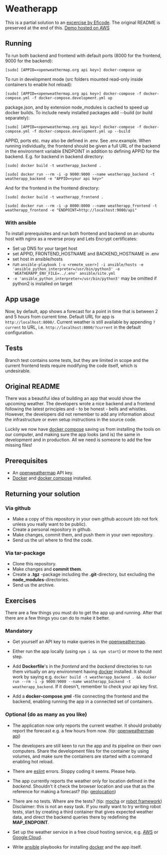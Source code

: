 # Weatherapp

This is a partial solution to an [excercise by Eficode](https://github.com/Eficode/weatherapp). The original README is preserved at the end of this. [Demo hosted on AWS](https://weather.hirvinen.fi/)

## Running

To run both backend and frontend with default ports (8000 for the frontend, 9000 for the backend):

`[sudo] [APPID=<openweathermap.org api key>] docker-compose up`

To run in development mode (src folders mounted read-only inside containers to enable hot reload):

`[sudo] [APPID=<openweathermap.org api key>] docker-compose -f docker-compose.yml -f docker-compose.development.yml up`

package.json, and by extension node_modules is cached to speed up docker builds. To include newly installed packages add --build (or build separately):

`[sudo] [APPID=<openweathermap.org api key>] docker-compose -f docker-compose.yml -f docker-compose.development.yml up --build`

APPID, ports etc. may also be defined in .env. See .env.example.
When running individually, the frontend should be given a full URL of the backend in the environment variable ENDPOINT in addition to defining APPID for the backend. E.g. for backend in backend directory:

`[sudo] docker build -t weatherapp_backend .`

`[sudo] docker run --rm -i -p 9000:9000 --name weatherapp_backend -t weatherapp_backend -e "APPID=<your api key>"`

And for the frontend in the frontend directory:

`[sudo] docker build -t weatherapp_frontend .`

`[sudo] docker run --rm -i -p 8000:8000 --name weatherapp_frontend -t weatherapp_frontend -e "ENDPOINT=http://localhost:9000/api"`

### With ansible

To install prerequisites and run both frontend and backend on an ubuntu host with nginx as a reverse proxy and Lets Encrypt certificates:

* Set up DNS for your target host
* set APPID, FRONTEND_HOSTNAME and BACKEND_HOSTNAME in .env
* set host in ansible/hosts
* run `ansible-playbook [-u <remote_user>] -i ansible/hosts -e 'ansible_python_interpreter=/usr/bin/python3' -e 'WEATHERAPP_ENV_FILE=../.env' ansible/site.yml`
* `-e 'ansible_python_interpreter=/usr/bin/python3'` may be omitted if python2 is installed on target

## App usage

Now, by default, app shows a forecast for a point in time that is between 2 and 5 hours from current time. Default URL for app is `http://localhost:8000/`. Current weather is still available by appending `?current` to URL, i.e. `http://localhost:8000/?current` in the default configuration.

## Tests

Branch test contains some tests, but they are limited in scope and the current frontend tests require modifying the code itself, which is undesirable.

## Original README

There was a beautiful idea of building an app that would show the upcoming weather. The developers wrote a nice backend and a frontend following the latest principles and - to be honest - bells and whistles. However, the developers did not remember to add any information about the infrastructure or even setup instructions in the source code.

Luckily we now have [docker compose](https://docs.docker.com/compose/) saving us from installing the tools on our computer, and making sure the app looks (and is) the same in development and in production. All we need is someone to add the few missing files!

## Prerequisites

* An [openweathermap](http://openweathermap.org/) API key.
* [Docker](https://www.docker.com/) and [docker compose](https://docs.docker.com/compose/) installed.

## Returning your solution

### Via github

* Make a copy of this repository in your own github account (do not fork unless you really want to be public).
* Create a personal repository in github.
* Make changes, commit them, and push them in your own repository.
* Send us the url where to find the code.

### Via tar-package

* Clone this repository.
* Make changes and **commit them**.
* Create a **.tgz** -package including the **.git**-directory, but excluding the **node_modules**-directories.
* Send us the archive.

## Exercises

There are a few things you must do to get the app up and running. After that there are a few things you can do to make it better.

### Mandatory

* Get yourself an API key to make queries in the [openweathermap](http://openweathermap.org/).

* Either run the app locally (using `npm i && npm start`) or move to the next step.

* Add **Dockerfile**'s in the *frontend* and the *backend* directories to run them virtually on any environment having [docker](https://www.docker.com/) installed. It should work by saying e.g. `docker build -t weatherapp_backend . && docker run --rm -i -p 9000:9000 --name weatherapp_backend -t weatherapp_backend`. If it doesn't, remember to check your api key first.

* Add a **docker-compose.yml** -file connecting the frontend and the backend, enabling running the app in a connected set of containers.

### Optional (do as many as you like)

* The application now only reports the current weather. It should probably report the forecast e.g. a few hours from now. (tip: [openweathermap api](https://openweathermap.org/forecast5))

* The developers are still keen to run the app and its pipeline on their own computers. Share the development files for the container by using volumes, and make sure the containers are started with a command enabling hot reload.

* There are [eslint](http://eslint.org/) errors. Sloppy coding it seems. Please help.

* The app currently reports the weather only for location defined in the *backend*. Shouldn't it check the browser location and use that as the reference for making a forecast? (tip: [geolocation](https://developer.mozilla.org/en-US/docs/Web/API/Geolocation/Using_geolocation))

* There are no tests. Where are the tests? (tip: [mocha](https://mochajs.org/) or [robot framework](http://robotframework.org/)) Disclaimer: this is not an easy task. If you really want to try writing robot tests, start by creating a third container that gives expected weather data, and direct the backend queries there by redefining the **MAP_ENDPOINT**.

* Set up the weather service in a free cloud hosting service, e.g. [AWS](https://aws.amazon.com/free/) or [Google Cloud](https://cloud.google.com/free/).

* Write [ansible](http://docs.ansible.com/ansible/intro.html) playbooks for installing [docker](https://www.docker.com/) and the app itself.
